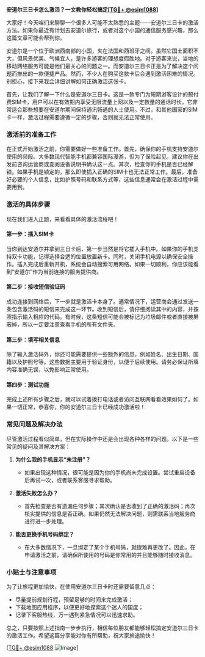 **安道尔三日卡怎么激活？一文教你轻松搞定[[TG💪+ @esim1088](https://t.me/s/esim1088)]**

大家好！今天咱们来聊聊一个很多人可能不太熟悉的主题——安道尔三日卡的激活方法。如果你最近有计划去安道尔旅行，或者对这个小国的通信服务感兴趣，那么这篇文章可能会帮到你。

安道尔是一个位于欧洲西南部的小国，夹在法国和西班牙之间。虽然它国土面积不大，但风景优美、气候宜人，是许多游客的理想度假胜地。对于游客来说，当地的移动网络服务可能是他们最关心的问题之一。而安道尔三日卡正是为了解决这个问题而推出的一款便捷产品。然而，不少人在购买这款卡后会遇到激活困难的情况。别担心，接下来我会详细讲解如何正确激活这张卡。

首先，让我们了解一下什么是安道尔三日卡。这是一款专门为短期游客设计的预付费SIM卡，用户可以在有效期内享受无限流量上网以及一定数量的通话时长。它非常适合那些想要在安道尔期间保持通讯畅通的人士使用。不过，和其他国家的SIM卡一样，激活过程需要遵循一定的步骤，否则就无法正常使用。

### **激活前的准备工作**

在正式开始激活之前，你需要做好一些准备工作。首先，确保你的手机支持安道尔使用的频段。大多数现代智能手机都兼容国际漫游，但为了保险起见，建议你在出发前咨询运营商或查阅设备说明书确认这一点。其次，检查你的手机是否已经解锁。如果手机是锁定的，那么即使插入正确的SIM卡也无法正常工作。最后，准备好必要的个人信息，比如护照号码和联系方式等，这些信息通常会在激活过程中需要用到。

### **激活的具体步骤**

现在我们进入正题，来看看具体的激活流程吧！

#### **第一步：插入SIM卡**
当你到达安道尔并拿到三日卡后，第一步当然是将它插入手机中。如果你的手机支持双卡功能，记得选择合适的位置放置新卡。同时，关闭手机电源以确保安全操作。插入完成后重新开机，系统会自动搜索可用网络。如果一切顺利，你应该能看到“安道尔”作为当前连接的服务提供商。

#### **第二步：接收短信验证码**
成功连接到网络后，下一步就是激活卡本身了。通常情况下，运营商会通过发送一条包含激活码的短信来完成这一环节。收到短信后，请仔细阅读其中的内容，并按照指示输入相应的代码。有时候，这条短信可能会被标记为垃圾邮件或者直接被屏蔽掉，所以一定要注意查看手机的所有文件夹。

#### **第三步：填写相关信息**
除了输入激活码外，你还可能需要提供一些额外的信息，例如姓名、出生日期、国籍以及护照号等。这些数据主要用于验证身份，以便于后续使用。请务必保证所填内容准确无误，以免影响正常使用。

#### **第四步：测试功能**
完成上述所有步骤之后，就可以试着拨打电话或者访问互联网看看效果如何了。如果一切正常，恭喜你，你的安道尔三日卡已经成功激活啦！

### **常见问题及解决办法**

尽管激活过程看似简单，但在实际操作中还是会出现各种各样的问题。以下是一些常见的疑问及其解决方案：

1. **为什么我的手机显示“未注册”？**
   - 如果出现这种情况，很可能是因为你的手机尚未完成设置。尝试重启设备后再试一次，或者联系客服寻求帮助。

2. **激活失败怎么办？**
   - 首先检查是否有遗漏任何步骤；其次确认是否收到了正确的激活码；再次核实提供的信息是否正确。如果仍然无法解决问题，则需联系当地服务商进行进一步处理。

3. **能否更换手机号码绑定？**
   - 在大多数情况下，一旦绑定了某个手机号码，就很难再更改了。因此，在申请激活之前，请确保所使用的号码是你常用的并且能够随时接收消息。

### **小贴士与注意事项**

为了让旅程更加愉快，在使用安道尔三日卡时还需要留意几点：
- 尽量提前规划行程，预留足够的时间来完成激活；
- 下载地图应用程序，以便更好地探索这个迷人的国度；
- 记录下客服热线，万一遇到紧急情况可以迅速求助。

总之，只要按照上述指南一步步执行，相信每位朋友都能够轻松搞定安道尔三日卡的激活工作。希望这篇分享能对你有所帮助，祝大家旅途愉快！

[[TG💪+ @esim1088](https://t.me/s/esim1088) ![Image](https://i.postimg.cc/4NQfJmqS/Snipaste-2025-05-13-00-14-12.png)]